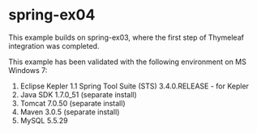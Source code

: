 spring-ex04
===========
This example builds on spring-ex03, where the first step of Thymeleaf integration was completed.

This example has been validated with the following environment on MS Windows 7:

1. Eclipse Kepler
   1.1 Spring Tool Suite (STS) 3.4.0.RELEASE - for Kepler
2. Java SDK 1.7.0_51 (separate install)
3. Tomcat 7.0.50 (separate install)
4. Maven 3.0.5 (separate install)
5. MySQL 5.5.29